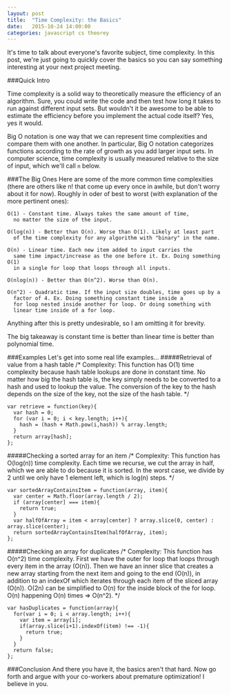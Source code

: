```yaml
---
layout: post
title:  "Time Complexity: the Basics"
date:   2015-10-24 14:00:00
categories: javascript cs theorey
---
```


It's time to talk about everyone's favorite subject, time complexity. In this post, we're just going to quickly cover the basics so you can say something interesting at your next project meeting.

###Quick Intro

Time complexity is a solid way to theoretically measure the efficiency of an algorithm. Sure, you could write the code and then test how long it takes to run against different input sets. But wouldn't it be awesome to be able to estimate the efficiency before you implement the actual code itself? Yes, yes it would.

Big O notation is one way that we can represent time complexities and compare them with one another. In particular, Big O notation categorizes functions according to the rate of growth as you add larger input sets. In computer science, time complexity is usually measured relative to the size of input, which we'll call `n` below.

###The Big Ones
Here are some of the more common time complexities (there are others like n! that come up every once in awhile, but don't worry about it for now).
Roughly in oder of best to worst (with explanation of the more pertinent ones):

    O(1) - Constant time. Always takes the same amount of time,
      no matter the size of the input.

    O(log(n)) - Better than O(n). Worse than O(1). Likely at least part
      of the time complexity for any algorithm with "binary" in the name.

    O(n) - Linear time. Each new item added to input carries the
      same time impact/increase as the one before it. Ex. Doing something O(1)
      in a single for loop that loops through all inputs.

    O(nlog(n)) - Better than O(n^2). Worse than O(n).

    O(n^2) - Quadratic time. If the input size doubles, time goes up by a
      factor of 4. Ex. Doing something constant time inside a
      for loop nested inside another for loop. Or doing something with
      linear time inside of a for loop.

Anything after this is pretty undesirable, so I am omitting it for brevity.

The big takeaway is constant time is better than linear time is better than polynomial time.

###Examples
Let's get into some real life examples...
#####Retrieval of value from a hash table
    /*
     Complexity: This function has O(1) time complexity because hash table
     lookups are done in constant time. No matter how big the hash table is,
     the key simply needs to be converted to a hash and used to lookup the value.
     The conversion of the key to the hash depends on the size of the key, not the
     size of the hash table.
     */

    var retrieve = function(key){
      var hash = 0;
      for (var i = 0; i < key.length; i++){
        hash = (hash + Math.pow(i,hash)) % array.length;
      }
      return array[hash];
    };
#####Checking a sorted array for an item
    /*
     Complexity: This function has O(log(n)) time complexity. Each time we recurse,
     we cut the array in half, which we are able to do because it is sorted. In the worst case,
     we divide by 2 until we only have 1 element left, which is log(n) steps.
     */

    var sortedArrayContainsItem = function(array, item){
      var center = Math.floor(array.length / 2);
      if (array[center] === item){
        return true;
      }
      var halfOfArray = item < array[center] ? array.slice(0, center) : array.slice(center);
      return sortedArrayContainsItem(halfOfArray, item);
    };

#####Checking an array for duplicates
    /*
     Complexity: This function has O(n^2) time complexity. First we have the outer
     for loop that loops through every item in the array (O(n)). Then we have
     an inner slice that creates a new array starting from the next item
     and going to the end (O(n)), in addition to an indexOf which iterates through each
     item of the sliced array (O(n)). O(2n) can be simplified to O(n) for the inside block 
     of the for loop. O(n) happening O(n) times => O(n^2).
     */

    var hasDuplicates = function(array){
      for(var i = 0; i < array.length; i++){
        var item = array[i];
        if(array.slice(i+1).indexOf(item) !== -1){
          return true;
        }
      }
      return false;
    };

###Conclusion
And there you have it, the basics aren't that hard. Now go forth and argue with your co-workers about premature optimization! I believe in you.
